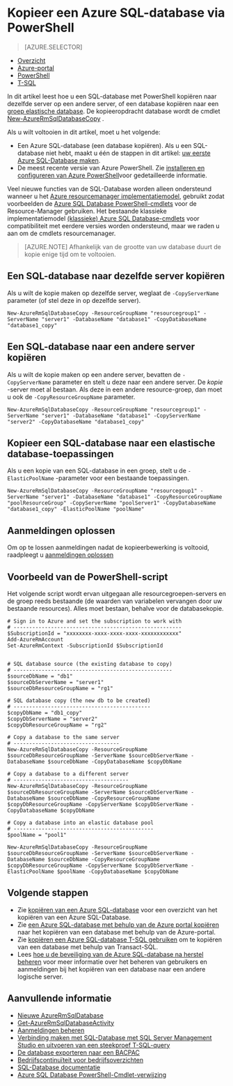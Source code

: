 <properties 
    pageTitle="Kopieer een Azure SQL-database via PowerShell | Microsoft Azure" 
    description="Kopie van een Azure SQL-database via PowerShell maken" 
    services="sql-database"
    documentationCenter=""
    authors="stevestein"
    manager="jhubbard"
    editor=""/>

<tags
    ms.service="sql-database"
    ms.devlang="NA"
    ms.date="09/08/2016"
    ms.author="sstein"
    ms.workload="data-management"
    ms.topic="article"
    ms.tgt_pltfrm="NA"/>


# <a name="copy-an-azure-sql-database-using-powershell"></a>Kopieer een Azure SQL-database via PowerShell


> [AZURE.SELECTOR]
- [Overzicht](sql-database-copy.md)
- [Azure-portal](sql-database-copy-portal.md)
- [PowerShell](sql-database-copy-powershell.md)
- [T-SQL](sql-database-copy-transact-sql.md)

In dit artikel leest hoe u een SQL-database met PowerShell kopiëren naar dezelfde server op een andere server, of een database kopiëren naar een [groep elastische database](sql-database-elastic-pool.md). De kopieeropdracht database wordt de cmdlet [New-AzureRmSqlDatabaseCopy](https://msdn.microsoft.com/library/mt603644.aspx) . 


Als u wilt voltooien in dit artikel, moet u het volgende:

- Een Azure SQL-database (een database kopiëren). Als u een SQL-database niet hebt, maakt u één de stappen in dit artikel: [uw eerste Azure SQL-Database maken](sql-database-get-started.md).
- De meest recente versie van Azure PowerShell. Zie [installeren en configureren van Azure PowerShell](../powershell-install-configure.md)voor gedetailleerde informatie.


Veel nieuwe functies van de SQL-Database worden alleen ondersteund wanneer u het [Azure resourcemanager implementatiemodel](../azure-resource-manager/resource-group-overview.md), gebruikt zodat voorbeelden de [Azure SQL Database PowerShell-cmdlets](https://msdn.microsoft.com/library/azure/mt574084.aspx) voor de Resource-Manager gebruiken. Het bestaande klassieke implementatiemodel [(klassieke) Azure SQL Database-cmdlets](https://msdn.microsoft.com/library/azure/dn546723.aspx) voor compatibiliteit met eerdere versies worden ondersteund, maar we raden u aan om de cmdlets resourcemanager.


>[AZURE.NOTE] Afhankelijk van de grootte van uw database duurt de kopie enige tijd om te voltooien.


## <a name="copy-a-sql-database-to-the-same-server"></a>Een SQL-database naar dezelfde server kopiëren

Als u wilt de kopie maken op dezelfde server, weglaat de `-CopyServerName` parameter (of stel deze in op dezelfde server).

    New-AzureRmSqlDatabaseCopy -ResourceGroupName "resourcegroup1" -ServerName "server1" -DatabaseName "database1" -CopyDatabaseName "database1_copy"

## <a name="copy-a-sql-database-to-a-different-server"></a>Een SQL-database naar een andere server kopiëren

Als u wilt de kopie maken op een andere server, bevatten de `-CopyServerName` parameter en stelt u deze naar een andere server. De *kopie* -server moet al bestaan. Als deze in een andere resource-groep, dan moet u ook de `-CopyResourceGroupName` parameter.

    New-AzureRmSqlDatabaseCopy -ResourceGroupName "resourcegroup1" -ServerName "server1" -DatabaseName "database1" -CopyServerName "server2" -CopyDatabaseName "database1_copy"


## <a name="copy-a-sql-database-into-an-elastic-database-pool"></a>Kopieer een SQL-database naar een elastische database-toepassingen

Als u een kopie van een SQL-database in een groep, stelt u de `-ElasticPoolName` -parameter voor een bestaande toepassingen.

    New-AzureRmSqlDatabaseCopy -ResourceGroupName "resourcegoup1" -ServerName "server1" -DatabaseName "database1" -CopyResourceGroupName "poolResourceGroup" -CopyServerName "poolServer1" -CopyDatabaseName "database1_copy" -ElasticPoolName "poolName"


## <a name="resolve-logins"></a>Aanmeldingen oplossen

Om op te lossen aanmeldingen nadat de kopieerbewerking is voltooid, raadpleegt u [aanmeldingen oplossen](sql-database-copy-transact-sql.md#resolve-logins-after-the-copy-operation-completes)


## <a name="example-powershell-script"></a>Voorbeeld van de PowerShell-script

Het volgende script wordt ervan uitgegaan alle resourcegroepen-servers en de groep reeds bestaande (de waarden van variabelen vervangen door uw bestaande resources). Alles moet bestaan, behalve voor de databasekopie.

    # Sign in to Azure and set the subscription to work with
    # ------------------------------------------------------
    $SubscriptionId = "xxxxxxxx-xxxx-xxxx-xxxx-xxxxxxxxxxxx"
    Add-AzureRmAccount
    Set-AzureRmContext -SubscriptionId $SubscriptionId
    
    
    # SQL database source (the existing database to copy)
    # ---------------------------------------------------
    $sourceDbName = "db1"
    $sourceDbServerName = "server1"
    $sourceDbResourceGroupName = "rg1"
    
    # SQL database copy (the new db to be created)
    # --------------------------------------------
    $copyDbName = "db1_copy"
    $copyDbServerName = "server2"
    $copyDbResourceGroupName = "rg2"
    
    # Copy a database to the same server
    # ----------------------------------
    New-AzureRmSqlDatabaseCopy -ResourceGroupName $sourceDbResourceGroupName -ServerName $sourceDbServerName -DatabaseName $sourceDbName -CopyDatabaseName $copyDbName
    
    # Copy a database to a different server
    # -------------------------------------
    New-AzureRmSqlDatabaseCopy -ResourceGroupName $sourceDbResourceGroupName -ServerName $sourceDbServerName -DatabaseName $sourceDbName -CopyResourceGroupName $copyDbResourceGroupName -CopyServerName $copyDbServerName -CopyDatabaseName $copyDbName
    
    # Copy a database into an elastic database pool
    # ---------------------------------------------
    $poolName = "pool1"
    
    New-AzureRmSqlDatabaseCopy -ResourceGroupName $sourceDbResourceGroupName -ServerName $sourceDbServerName -DatabaseName $sourceDbName -CopyResourceGroupName $copyDbResourceGroupName -CopyServerName $copyDbServerName -ElasticPoolName $poolName -CopyDatabaseName $copyDbName



    

## <a name="next-steps"></a>Volgende stappen

- Zie [kopiëren van een Azure SQL-database](sql-database-copy.md) voor een overzicht van het kopiëren van een Azure SQL-Database.
- Zie [een Azure SQL-database met behulp van de Azure portal kopiëren](sql-database-copy-portal.md) naar het kopiëren van een database met behulp van de Azure-portal.
- Zie [kopiëren een Azure SQL-database T-SQL gebruiken](sql-database-copy-transact-sql.md) om te kopiëren van een database met behulp van Transact-SQL.
- Lees [hoe u de beveiliging van de Azure SQL-database na herstel beheren](sql-database-geo-replication-security-config.md) voor meer informatie over het beheren van gebruikers en aanmeldingen bij het kopiëren van een database naar een andere logische server.


## <a name="additional-resources"></a>Aanvullende informatie

- [Nieuwe AzureRmSqlDatabase](https://msdn.microsoft.com/library/mt603644.aspx)
- [Get-AzureRmSqlDatabaseActivity](https://msdn.microsoft.com/library/mt603687.aspx)
- [Aanmeldingen beheren](sql-database-manage-logins.md)
- [Verbinding maken met SQL-Database met SQL Server Management Studio en uitvoeren van een steekproef T-SQL-query](sql-database-connect-query-ssms.md)
- [De database exporteren naar een BACPAC](sql-database-export.md)
- [Bedrijfscontinuïteit voor bedrijfsoverzichten](sql-database-business-continuity.md)
- [SQL-Database documentatie](https://azure.microsoft.com/documentation/services/sql-database/)
- [Azure SQL Database PowerShell-Cmdlet-verwijzing](https://msdn.microsoft.com/library/mt574084.aspx)
